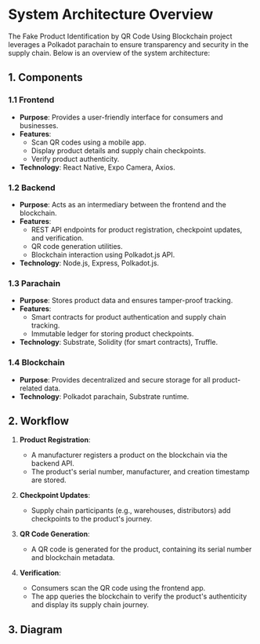 # System Architecture Overview

The Fake Product Identification by QR Code Using Blockchain project leverages a Polkadot parachain to ensure transparency and security in the supply chain. Below is an overview of the system architecture:

## 1. Components

### 1.1 Frontend
- **Purpose**: Provides a user-friendly interface for consumers and businesses.
- **Features**:
  - Scan QR codes using a mobile app.
  - Display product details and supply chain checkpoints.
  - Verify product authenticity.
- **Technology**: React Native, Expo Camera, Axios.

### 1.2 Backend
- **Purpose**: Acts as an intermediary between the frontend and the blockchain.
- **Features**:
  - REST API endpoints for product registration, checkpoint updates, and verification.
  - QR code generation utilities.
  - Blockchain interaction using Polkadot.js API.
- **Technology**: Node.js, Express, Polkadot.js.

### 1.3 Parachain
- **Purpose**: Stores product data and ensures tamper-proof tracking.
- **Features**:
  - Smart contracts for product authentication and supply chain tracking.
  - Immutable ledger for storing product checkpoints.
- **Technology**: Substrate, Solidity (for smart contracts), Truffle.

### 1.4 Blockchain
- **Purpose**: Provides decentralized and secure storage for all product-related data.
- **Technology**: Polkadot parachain, Substrate runtime.

## 2. Workflow

1. **Product Registration**:
   - A manufacturer registers a product on the blockchain via the backend API.
   - The product's serial number, manufacturer, and creation timestamp are stored.

2. **Checkpoint Updates**:
   - Supply chain participants (e.g., warehouses, distributors) add checkpoints to the product's journey.

3. **QR Code Generation**:
   - A QR code is generated for the product, containing its serial number and blockchain metadata.

4. **Verification**:
   - Consumers scan the QR code using the frontend app.
   - The app queries the blockchain to verify the product's authenticity and display its supply chain journey.

## 3. Diagram
